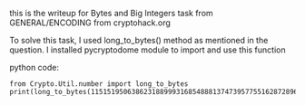 
this is the writeup for Bytes and Big Integers task from GENERAL/ENCODING from cryptohack.org

To solve this task, I used long_to_bytes() method as mentioned in the question. I installed pycryptodome module to import and use this function

python code:
```
from Crypto.Util.number import long_to_bytes
print(long_to_bytes(11515195063862318899931685488813747395775516287289682636499965282714637259206269))
```
